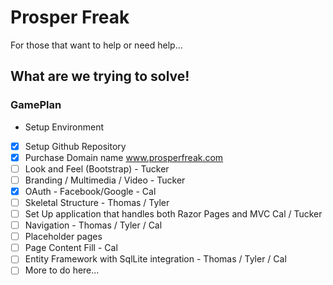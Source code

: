 # Prosper Freak

For those that want to help or need help...

## What are we trying to solve!



### GamePlan

* Setup Environment
- [x] Setup Github Repository
- [x] Purchase Domain name www.prosperfreak.com
- [ ] Look and Feel (Bootstrap) - Tucker
- [ ] Branding / Multimedia / Video - Tucker
- [x] OAuth - Facebook/Google - Cal
- [ ] Skeletal Structure - Thomas / Tyler
- [ ] Set Up application that handles both Razor Pages and MVC Cal / Tucker
- [ ] Navigation - Thomas / Tyler / Cal
- [ ] Placeholder pages
- [ ] Page Content Fill - Cal
- [ ] Entity Framework with SqlLite integration - Thomas / Tyler / Cal
- [ ] More to do here...
